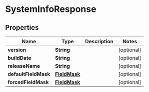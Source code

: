 

# SystemInfoResponse


## Properties

Name | Type | Description | Notes
------------ | ------------- | ------------- | -------------
**version** | **String** |  |  [optional]
**buildDate** | **String** |  |  [optional]
**releaseName** | **String** |  |  [optional]
**defaultFieldMask** | [**FieldMask**](FieldMask.md) |  |  [optional]
**forcedFieldMask** | [**FieldMask**](FieldMask.md) |  |  [optional]




